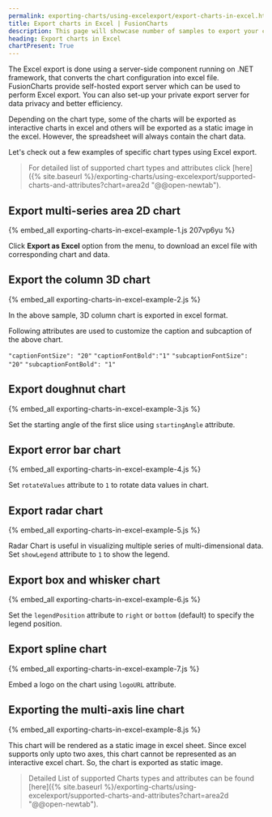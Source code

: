 ```yaml
---
permalink: exporting-charts/using-excelexport/export-charts-in-excel.html
title: Export charts in Excel | FusionCharts
description: This page will showcase number of samples to export your charts to excel.
heading: Export charts in Excel
chartPresent: True
---
```


The Excel export is done using a server-side component running on .NET framework, that converts the chart configuration into excel file. FusionCharts provide self-hosted export server which can be used to perform Excel export. You can also set-up your private export server for data privacy and better efficiency.

Depending on the chart type, some of the charts will be exported as interactive charts in excel and others will be exported as a static image in the excel. However, the spreadsheet will always contain the chart data.

Let's check out a few examples of specific chart types using Excel export.

> For detailed list of supported chart types and attributes click [here]({% site.baseurl %}/exporting-charts/using-excelexport/supported-charts-and-attributes?chart=area2d "@@open-newtab").

## Export multi-series area 2D chart

{% embed_all exporting-charts-in-excel-example-1.js 207vp6yu %}

Click __Export as Excel__ option from the menu, to download an excel file with corresponding chart and data.

## Export the column 3D chart

{% embed_all exporting-charts-in-excel-example-2.js %}

In the above sample, 3D column chart is exported in excel format.

Following attributes are used to customize the caption and subcaption of the above chart.

`"captionFontSize": "20"`
`"captionFontBold":"1"`
`"subcaptionFontSize": "20"`
`"subcaptionFontBold": "1"`

## Export doughnut chart

{% embed_all exporting-charts-in-excel-example-3.js %}

Set the starting angle of the first slice using `startingAngle` attribute.

## Export error bar chart

{% embed_all exporting-charts-in-excel-example-4.js %}

Set `rotateValues` attribute to `1` to rotate data values in chart.

## Export radar chart

{% embed_all exporting-charts-in-excel-example-5.js %}

Radar Chart is useful in visualizing multiple series of multi-dimensional data. Set `showLegend` attribute to `1` to show the legend.

## Export box and whisker chart

{% embed_all exporting-charts-in-excel-example-6.js %}

Set the `legendPosition` attribute to `right` or `bottom` (default) to specify the legend position.

## Export spline chart

{% embed_all exporting-charts-in-excel-example-7.js %}

Embed a logo on the chart using `logoURL` attribute.

## Exporting the multi-axis line chart

{% embed_all exporting-charts-in-excel-example-8.js %}

This chart will be rendered as a static image in excel sheet. Since excel supports only upto two axes, this chart cannot be represented as an interactive excel chart. So, the chart is exported as static image.

> Detailed List of supported Charts types and attributes can be found [here]({% site.baseurl %}/exporting-charts/using-excelexport/supported-charts-and-attributes?chart=area2d "@@open-newtab").